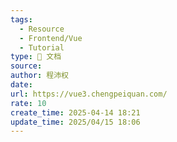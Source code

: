 ```yaml
---
tags:
  - Resource
  - Frontend/Vue
  - Tutorial
type: 📃 文档
source: 
author: 程沛权
date: 
url: https://vue3.chengpeiquan.com/
rate: 10
create_time: 2025-04-14 18:21
update_time: 2025/04/15 18:06
---
```


